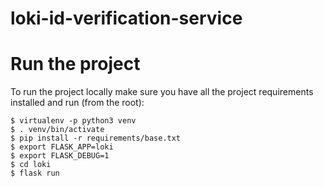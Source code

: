 # loki-id-verification-service

# Run the project
To run the project locally make sure you have all the project requirements installed and run (from the root):

```
$ virtualenv -p python3 venv
$ . venv/bin/activate
$ pip install -r requirements/base.txt
$ export FLASK_APP=loki
$ export FLASK_DEBUG=1
$ cd loki
$ flask run
```